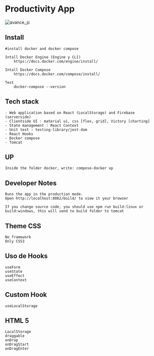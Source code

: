 # Productivity App

![avance_jc](https://user-images.githubusercontent.com/107664374/187084874-06e8b4d2-8d60-4d38-9f43-331d3fad107c.gif)


## Install
    #install docker and docker compose

    Intall Docker Engine (Engine y CLI)
        https://docs.docker.com/engine/install/

    Intall Docker Compose
        https://docs.docker.com/compose/install/

    Test
        docker-compose --version

## Tech stack

    - Web application based on React (LocalStorage) and Firebase (serverside)
    - Clientside UI : material ui, css [flex, grid], Victory [charting] 
    - State management : React Context
    - Unit test : testing-library/jest-dom
    - React Hooks
    - Docker compose
    - Tomcat

## UP
    
    Inside the folder docker, write: compose-docker up

## Developer Notes
    
    Runs the app in the production mode.
    Open http://localhost:8082/build/ to view it your browser

    If you change source code, you should use npm run build:linux or build:windows, this will send to build folder to tomcat

## Theme CSS
    
    No framework
    Only CSS3

## Uso de Hooks
    
    useForm
    useState
    useEffect
    useContext

## Custom Hook

    useLocalStorage    

## HTML 5
    LocalStorage
    draggable
    onDrop
    onDragStart
    onDragEnter
